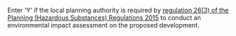 Enter ‘Y’ if the local planning authority is required by 
[regulation 26(3) of the Planning (Hazardous Substances) Regulations 2015](https://www.legislation.gov.uk/uksi/2015/627/regulation/26/made) 
to conduct an environmental impact assessment on the proposed development. 
